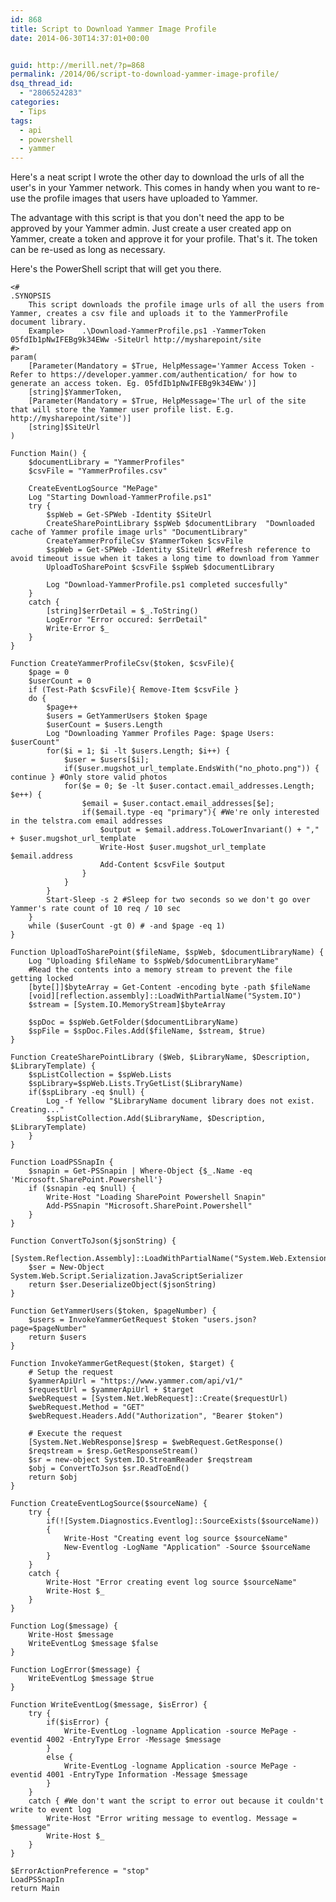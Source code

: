 ```yaml
---
id: 868
title: Script to Download Yammer Image Profile
date: 2014-06-30T14:37:01+00:00


guid: http://merill.net/?p=868
permalink: /2014/06/script-to-download-yammer-image-profile/
dsq_thread_id:
  - "2806524283"
categories:
  - Tips
tags:
  - api
  - powershell
  - yammer
---
```

Here's a neat script I wrote the other day to download the urls of all the user's in your Yammer network. This comes in handy when you want to re-use the profile images that users have uploaded to Yammer.

The advantage with this script is that you don't need the app to be approved by your Yammer admin. Just create a user created app on Yammer, create a token and approve it for your profile. That's it. The token can be re-used as long as necessary.

Here's the PowerShell script that will get you there.

	<#
	.SYNOPSIS
		This script downloads the profile image urls of all the users from Yammer, creates a csv file and uploads it to the YammerProfile document library.
		Example> 	.\Download-YammerProfile.ps1 -YammerToken 05fdIb1pNwIFEBg9k34EWw -SiteUrl http://mysharepoint/site
	#>
	param(
		[Parameter(Mandatory = $True, HelpMessage='Yammer Access Token - Refer to https://developer.yammer.com/authentication/ for how to generate an access token. Eg. 05fdIb1pNwIFEBg9k34EWw')]
		[string]$YammerToken,
		[Parameter(Mandatory = $True, HelpMessage='The url of the site that will store the Yammer user profile list. E.g. http://mysharepoint/site')]
		[string]$SiteUrl
	)

	Function Main() {
		$documentLibrary = "YammerProfiles"
		$csvFile = "YammerProfiles.csv"
		
		CreateEventLogSource "MePage"
		Log "Starting Download-YammerProfile.ps1"
		try {
			$spWeb = Get-SPWeb -Identity $SiteUrl
			CreateSharePointLibrary $spWeb $documentLibrary  "Downloaded cache of Yammer profile image urls" "DocumentLibrary"
			CreateYammerProfileCsv $YammerToken $csvFile
			$spWeb = Get-SPWeb -Identity $SiteUrl #Refresh reference to avoid timeout issue when it takes a long time to download from Yammer
			UploadToSharePoint $csvFile $spWeb $documentLibrary
			
			Log "Download-YammerProfile.ps1 completed succesfully"
		}
		catch {
			[string]$errDetail = $_.ToString()
			LogError "Error occured: $errDetail"
			Write-Error $_
		}
	}

	Function CreateYammerProfileCsv($token, $csvFile){
		$page = 0
		$userCount = 0
		if (Test-Path $csvFile){ Remove-Item $csvFile }
		do {
			$page++		
			$users = GetYammerUsers $token $page
			$userCount = $users.Length
			Log "Downloading Yammer Profiles Page: $page Users: $userCount"
			for($i = 1; $i -lt $users.Length; $i++) {
				$user = $users[$i];			
				if($user.mugshot_url_template.EndsWith("no_photo.png")) { continue } #Only store valid photos			
				for($e = 0; $e -lt $user.contact.email_addresses.Length; $e++) {				
					$email = $user.contact.email_addresses[$e];
					if($email.type -eq "primary"){ #We're only interested in the telstra.com email addresses	
						$output = $email.address.ToLowerInvariant() + "," + $user.mugshot_url_template
						Write-Host $user.mugshot_url_template $email.address
						Add-Content $csvFile $output
					}
				}
			}
			Start-Sleep -s 2 #Sleep for two seconds so we don't go over Yammer's rate count of 10 req / 10 sec
		}
		while ($userCount -gt 0) # -and $page -eq 1)
	}

	Function UploadToSharePoint($fileName, $spWeb, $documentLibraryName) {
		Log "Uploading $fileName to $spWeb/$documentLibraryName"
		#Read the contents into a memory stream to prevent the file getting locked
		[byte[]]$byteArray = Get-Content -encoding byte -path $fileName	
		[void][reflection.assembly]::LoadWithPartialName("System.IO")
		$stream = [System.IO.MemoryStream]$byteArray

		$spDoc = $spWeb.GetFolder($documentLibraryName)
		$spFile = $spDoc.Files.Add($fileName, $stream, $true)
	}

	Function CreateSharePointLibrary ($Web, $LibraryName, $Description, $LibraryTemplate) {  
		$spListCollection = $spWeb.Lists   
		$spLibrary=$spWeb.Lists.TryGetList($LibraryName)
		if($spLibrary -eq $null) {
			Log -f Yellow "$LibraryName document library does not exist. Creating..."
			$spListCollection.Add($LibraryName, $Description, $LibraryTemplate)
		}
	}

	Function LoadPSSnapIn {
		$snapin = Get-PSSnapin | Where-Object {$_.Name -eq 'Microsoft.SharePoint.Powershell'}
		if ($snapin -eq $null) {
			Write-Host "Loading SharePoint Powershell Snapin"
			Add-PSSnapin "Microsoft.SharePoint.Powershell"
		}
	}

	Function ConvertToJson($jsonString) {
		[System.Reflection.Assembly]::LoadWithPartialName("System.Web.Extensions")
		$ser = New-Object System.Web.Script.Serialization.JavaScriptSerializer
		return $ser.DeserializeObject($jsonString)
	}

	Function GetYammerUsers($token, $pageNumber) {
		$users = InvokeYammerGetRequest $token "users.json?page=$pageNumber"
		return $users
	}

	Function InvokeYammerGetRequest($token, $target) { 
		# Setup the request
		$yammerApiUrl = "https://www.yammer.com/api/v1/"
		$requestUrl = $yammerApiUrl + $target
		$webRequest = [System.Net.WebRequest]::Create($requestUrl)
		$webRequest.Method = "GET"
		$webRequest.Headers.Add("Authorization", "Bearer $token")

		# Execute the request
		[System.Net.WebResponse]$resp = $webRequest.GetResponse()
		$reqstream = $resp.GetResponseStream()
		$sr = new-object System.IO.StreamReader $reqstream
		$obj = ConvertToJson $sr.ReadToEnd()
		return $obj
	}

	Function CreateEventLogSource($sourceName) {			
		try {
			if(![System.Diagnostics.Eventlog]::SourceExists($sourceName))
			{
				Write-Host "Creating event log source $sourceName"
				New-Eventlog -LogName "Application" -Source $sourceName
			}
		}
		catch {
			Write-Host "Error creating event log source $sourceName"			
			Write-Host $_
		}
	}

	Function Log($message) {
		Write-Host $message
		WriteEventLog $message $false
	}

	Function LogError($message) {	
		WriteEventLog $message $true    
	}

	Function WriteEventLog($message, $isError) {
		try {
			if($isError) {
				Write-EventLog -logname Application -source MePage -eventid 4002 -EntryType Error -Message $message
			}
			else {
				Write-EventLog -logname Application -source MePage -eventid 4001 -EntryType Information -Message $message
			}
		}
		catch { #We don't want the script to error out because it couldn't write to event log		
			Write-Host "Error writing message to eventlog. Message = $message"
			Write-Host $_
		}
	}

	$ErrorActionPreference = "stop"
	LoadPSSnapIn
	return Main